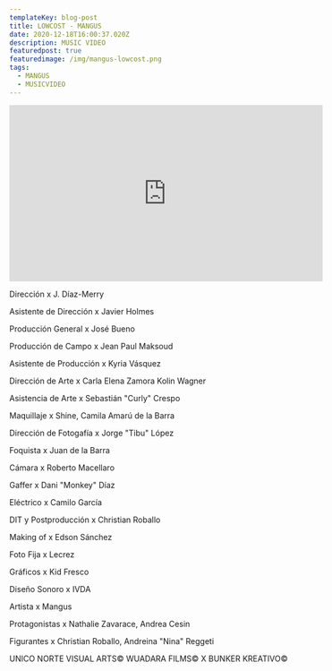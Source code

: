 ```yaml
---
templateKey: blog-post
title: LOWCOST - MANGUS
date: 2020-12-18T16:00:37.020Z
description: MUSIC VIDEO
featuredpost: true
featuredimage: /img/mangus-lowcost.png
tags:
  - MANGUS
  - MUSICVIDEO
---
```

<iframe width="560" height="315" src="https://www.youtube.com/embed/TF1c0SfdW80" title="YouTube video player" frameborder="0" allow="accelerometer; autoplay; clipboard-write; encrypted-media; gyroscope; picture-in-picture" allowfullscreen></iframe>

<!--StartFragment-->

Dirección x J. Díaz-Merry 

Asistente de Dirección x Javier Holmes 

Producción General x José Bueno 

Producción de Campo x Jean Paul Maksoud 

Asistente de Producción x Kyria Vásquez 

Dirección de Arte x Carla Elena Zamora Kolin Wagner 

Asistencia de Arte x Sebastián "Curly" Crespo 

Maquillaje x Shine, Camila Amarú de la Barra 

Dirección de Fotogafía x Jorge "Tibu" López 

Foquista x Juan de la Barra 

Cámara x Roberto Macellaro 

Gaffer x Dani "Monkey" Díaz 

Eléctrico x Camilo García 

DIT y Postproducción x Christian Roballo 

Making of x Edson Sánchez 

Foto Fija x Lecrez 

Gráficos x Kid Fresco 

Diseño Sonoro x IVDA 

Artista x Mangus 

Protagonistas x Nathalie Zavarace, Andrea Cesin 

Figurantes x Christian Roballo, Andreina "Nina" Reggeti 

UNICO NORTE VISUAL ARTS© WUADARA FILMS© X BUNKER KREATIVO© 

<!--EndFragment-->